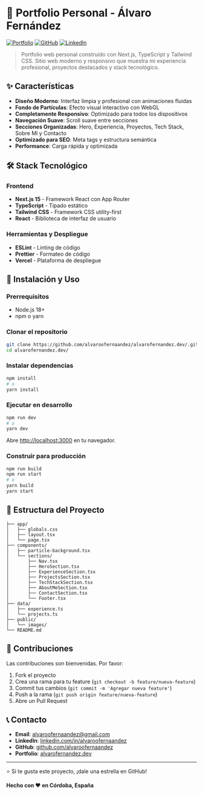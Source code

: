 # 🚀 Portfolio Personal - Álvaro Fernández

[![Portfolio](https://img.shields.io/badge/Portfolio-Live-brightgreen)](https://alvarofernandez.dev)
[![GitHub](https://img.shields.io/badge/GitHub-100000?style=flat&logo=github&logoColor=white)](https://github.com/alvaroofernaaandez)
[![LinkedIn](https://img.shields.io/badge/LinkedIn-0077B5?style=flat&logo=linkedin&logoColor=white)](https://linkedin.com/in/alvaroofernaandez)

> Portfolio web personal construido con Next.js, TypeScript y Tailwind CSS. Sitio web moderno y responsivo que muestra mi experiencia profesional, proyectos destacados y stack tecnológico.

## ✨ Características

- **Diseño Moderno**: Interfaz limpia y profesional con animaciones fluidas
- **Fondo de Partículas**: Efecto visual interactivo con WebGL
- **Completamente Responsivo**: Optimizado para todos los dispositivos
- **Navegación Suave**: Scroll suave entre secciones
- **Secciones Organizadas**: Hero, Experiencia, Proyectos, Tech Stack, Sobre Mí y Contacto
- **Optimizado para SEO**: Meta tags y estructura semántica
- **Performance**: Carga rápida y optimizada

## 🛠️ Stack Tecnológico

### Frontend
- **Next.js 15** - Framework React con App Router
- **TypeScript** - Tipado estático
- **Tailwind CSS** - Framework CSS utility-first
- **React** - Biblioteca de interfaz de usuario

### Herramientas y Despliegue
- **ESLint** - Linting de código
- **Prettier** - Formateo de código
- **Vercel** - Plataforma de despliegue

## 🚀 Instalación y Uso

### Prerrequisitos
- Node.js 18+ 
- npm o yarn

### Clonar el repositorio
```bash
git clone https://github.com/alvaroofernaandez/alvarofernandez.dev/.git
cd alvarofernandez.dev/
```

### Instalar dependencias
```bash
npm install
# o
yarn install
```

### Ejecutar en desarrollo
```bash
npm run dev
# o
yarn dev
```

Abre [http://localhost:3000](http://localhost:3000) en tu navegador.

### Construir para producción
```bash
npm run build
npm run start
# o
yarn build
yarn start
```

## 📁 Estructura del Proyecto

```
├── app/
│   ├── globals.css
│   ├── layout.tsx
│   └── page.tsx
├── components/
│   ├── particle-background.tsx
│   └── sections/
│       ├── Nav.tsx
│       ├── HeroSection.tsx
│       ├── ExperienceSection.tsx
│       ├── ProjectsSection.tsx
│       ├── TechStackSection.tsx
│       ├── AboutMeSection.tsx
│       ├── ContactSection.tsx
│       └── Footer.tsx
├── data/
│   ├── experience.ts
│   └── projects.ts
├── public/
│   └── images/
└── README.md
```

## 🤝 Contribuciones

Las contribuciones son bienvenidas. Por favor:

1. Fork el proyecto
2. Crea una rama para tu feature (`git checkout -b feature/nueva-feature`)
3. Commit tus cambios (`git commit -m 'Agregar nueva feature'`)
4. Push a la rama (`git push origin feature/nueva-feature`)
5. Abre un Pull Request

## 📞 Contacto

- **Email**: alvaroofernaandez@gmail.com
- **LinkedIn**: [linkedin.com/in/alvaroofernaandez](https://linkedin.com/in/alvaroofernaandez)
- **GitHub**: [github.com/alvaroofernaandez](https://github.com/alvaroofernaandez)
- **Portfolio**: [alvarofernandez.dev](https://alvarofernandez.dev)

---

⭐ Si te gusta este proyecto, ¡dale una estrella en GitHub!

**Hecho con ❤️ en Córdoba, España**
